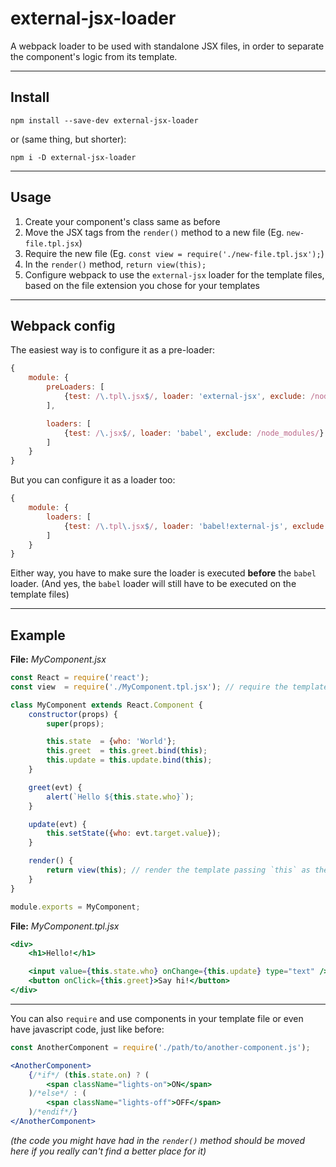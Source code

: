 # external-jsx-loader
A webpack loader to be used with standalone JSX files, in order to separate the component's logic from its template.

---

## Install
```
npm install --save-dev external-jsx-loader
```
or (same thing, but shorter):
```
npm i -D external-jsx-loader
```

---

## Usage
1. Create your component's class same as before
2. Move the JSX tags from the `render()` method to a new file (Eg. `new-file.tpl.jsx`)
3. Require the new file (Eg. `const view = require('./new-file.tpl.jsx');`)
4. In the `render()` method, `return view(this);`
5. Configure webpack to use the `external-jsx` loader for the template files, based on the file extension you chose for your templates

---

## Webpack config
The easiest way is to configure it as a pre-loader:
```js
{
	module: {
		preLoaders: [
			{test: /\.tpl\.jsx$/, loader: 'external-jsx', exclude: /node_modules/}
		],

		loaders: [
			{test: /\.jsx$/, loader: 'babel', exclude: /node_modules/}
		]
	}
}
```
But you can configure it as a loader too:
```js
{
	module: {
		loaders: [
			{test: /\.tpl\.jsx$/, loader: 'babel!external-js', exclude: /node_modules/}
		]
	}
}
```
Either way, you have to make sure the loader is executed **before** the `babel` loader. (And yes, the `babel` loader will still have to be executed on the template files)

---

## Example
**File:** *MyComponent.jsx*
```js
const React = require('react');
const view  = require('./MyComponent.tpl.jsx'); // require the template

class MyComponent extends React.Component {
	constructor(props) {
		super(props);

		this.state  = {who: 'World'};
		this.greet  = this.greet.bind(this);
		this.update = this.update.bind(this);
	}

	greet(evt) {
		alert(`Hello ${this.state.who}`);
	}

	update(evt) {
		this.setState({who: evt.target.value});
	}

	render() {
		return view(this); // render the template passing `this` as the context
	}
}

module.exports = MyComponent;
```

**File:** *MyComponent.tpl.jsx*
```jsx
<div>
	<h1>Hello!</h1>

	<input value={this.state.who} onChange={this.update} type="text" />
	<button onClick={this.greet}>Say hi!</button>
</div>
```

---

You can also `require` and use components in your template file or even have javascript code, just like before:
```jsx
const AnotherComponent = require('./path/to/another-component.js');

<AnotherComponent>
	{/*if*/ (this.state.on) ? (
		<span className="lights-on">ON</span>
	)/*else*/ : (
		<span className="lights-off">OFF</span>
	)/*endif*/}
</AnotherComponent>
```
*(the code you might have had in the `render()` method should be moved here if you really can't find a better place for it)*